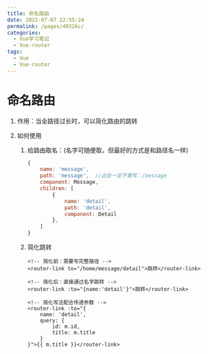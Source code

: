 ```yaml
---
title: 命名路由
date: 2022-07-07 22:55:24
permalink: /pages/49326c/
categories:
  - Vue学习笔记
  - Vue-router
tags:
  - Vue
  - Vue-router
---
```

# 命名路由

1. 作用：当全路径过长时，可以简化路由的跳转

2. 如何使用

   1. 给路由取名：(名字可随便取，但最好的方式是和路径名一样)

      ```js
      {
          name: 'message',
          path: 'message',  //此处一定不要写：/message
          component: Message,
          children: [
              {
                  name: 'detail',
                  path: 'detail',
                  component: Detail
              },
          ]
      }
      ```

   1. 简化跳转

      ```vue
      <!-- 简化前：需要写完整路径 -->
      <router-link to="/home/message/detail">跳转</router-link>
      
      <!-- 简化后：直接通过名字跳转 -->
      <router-link :to="{name:'detail'}">跳转</router-link>
      
      <!-- 简化写法配合传递参数 -->
      <router-link :to="{
          name: 'detail',
          query: {
              id: m.id,
              title: m.title
          }
      }">{{ m.title }}</router-link>
      ```
